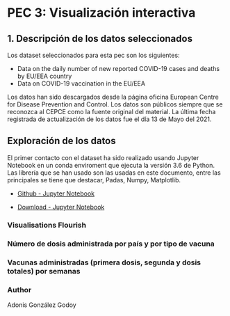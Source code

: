 # PEC 3: Visualización interactiva

## 1. Descripción de los datos seleccionados

Los dataset seleccionados para esta pec son los siguientes:

 - Data on the daily number of new reported COVID-19 cases and deaths by EU/EEA country
 - Data on COVID-19 vaccination in the EU/EEA

Los datos han sido descargados desde la página oficina European Centre for Disease Prevention and Control. Los datos son públicos siempre que se reconozca al CEPCE como la fuente original del material. La última fecha registrada de actualización de los datos fue el día 13 de Mayo del 2021.

## Exploración de los datos 

El primer contacto con el dataset ha sido realizado usando Jupyter Notebook en un conda enviroment que ejecuta la versión 3.6 de Python. 
Las librería que se han usado son las usadas en este documento, entre las principales se tiene que destacar, Padas, Numpy, Matplotlib.

- [Github - Jupyter Notebook](https://github.com/adions025/visualizacion_interactiva/blob/gh-pages/src/PEC3_adonis_gonzalez.ipynb)

- [Download - Jupyter Notebook](src/PEC3_adonis_gonzalez.ipynb)


### Visualisations Flourish

### Número de dosis administrada por país y por tipo de vacuna

<div class="flourish-embed flourish-hierarchy" data-src="visualisation/6160724"><script src="https://public.flourish.studio/resources/embed.js"></script></div>

### Vacunas administradas (primera dosis, segunda y dosis totales) por semanas
<div class="flourish-embed flourish-chart" data-src="visualisation/6160545"><script src="https://public.flourish.studio/resources/embed.js"></script></div>

### Author 

Adonis González Godoy